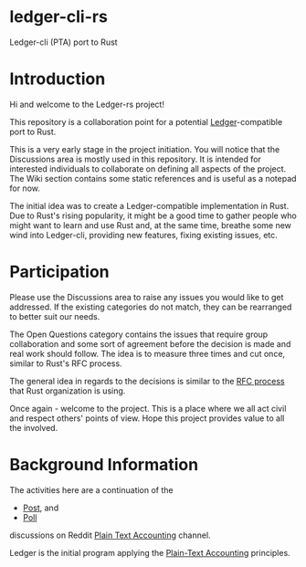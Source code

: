 # ledger-cli-rs
Ledger-cli (PTA) port to Rust

# Introduction

Hi and welcome to the Ledger-rs project!

This repository is a collaboration point for a potential [Ledger](https://ledger-cli.org/)-compatible port to Rust.

This is a very early stage in the project initiation. You will notice that the Discussions area is mostly used in this repository. It is intended for interested individuals to collaborate on defining all aspects of the project.
The Wiki section contains some static references and is useful as a notepad for now.

The initial idea was to create a Ledger-compatible implementation in Rust. Due to Rust's rising popularity, it might be a good time to gather people who might want to learn and use Rust and, at the same time, breathe some new wind into Ledger-cli, providing new features, fixing existing issues, etc.

# Participation

Please use the Discussions area to raise any issues you would like to get addressed. If the existing categories do not match, they can be rearranged to better suit our needs.

The Open Questions category contains the issues that require group collaboration and some sort of agreement before the decision is made and real work should follow. The idea is to measure three times and cut once, similar to Rust's RFC process.

The general idea in regards to the decisions is similar to the [RFC process](https://rust-lang.github.io/rfcs/) that Rust organization is using.

Once again - welcome to the project. This is a place where we all act civil and respect others' points of view. Hope this project provides value to all the involved.

# Background Information

The activities here are a continuation of the

- [Post](https://www.reddit.com/r/plaintextaccounting/comments/yrit29/ledgercompatible_implementation_in_rust/), and
- [Poll](https://www.reddit.com/r/plaintextaccounting/comments/zjtz9x/interested_in_contributing_to_ledger_port_to_rust/)

discussions on Reddit [Plain Text Accounting](https://www.reddit.com/r/plaintextaccounting/) channel.

Ledger is the initial program applying the [Plain-Text Accounting](https://plaintextaccounting.org/) principles.
